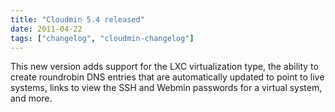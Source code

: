 ```yaml
---
title: "Cloudmin 5.4 released"
date: 2011-04-22
tags: ["changelog", "cloudmin-changelog"]
---
```


This new version adds support for the LXC virtualization type, the ability to create roundrobin DNS entries that are automatically updated to point to live systems, links to view the SSH and Webmin passwords for a virtual system, and more.
